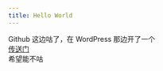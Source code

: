 ```yaml
---
title: Hello World
---
```

Github 这边咕了，在 WordPress 那边开了一个  
[传送门](https://libc0607.wordpress.com/)   
希望能不咕  
